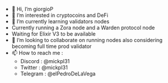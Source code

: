 - 👋 Hi, I’m giorgioP
- 👀 I’m interested in cryptocoins and DeFi
- 🌱 I’m currently learning validators nodes
-   Currently running a Zora node and a Warden protocol node
-   Waiting for Elixir V3 to be available
- 💞️ I’m looking to collaborate on running nodes also considering becoming full time prod validator
- 📫 How to reach me :
  * Discord : @mickpl31
  * Twitter : @mickpl31
  * Telegram : @elPedroDeLaVega

